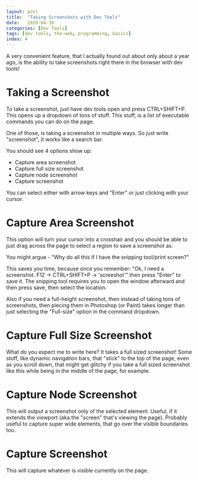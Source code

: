 ```yaml
---
layout: post
title:  "Taking Screenshots with Dev Tools"
date:   2020-04-30
categories: [Dev Tools]
tags: [dev tools, the-web, programming, basics]
index: 4
---
```


A very convenient feature, that I actually found out about only about a year ago, is the ability to take screenshots right there in the browser with dev tools!

# Taking a Screenshot

To take a screenshot, just have dev tools open and press CTRL+SHIFT+P. This opens up a dropdown of tons of stuff. This stuff, is a list of executable commands you can do on the page.

One of those, is taking a screenshot in multiple ways. So just write "screenshot", it works like a search bar.

You should see 4 options show up:

* Capture area screenshot
* Capture full size screenshot
* Capture node screenshot
* Capture screenshot

You can select either with arrow keys and "Enter" or just clicking with your cursor.

# Capture Area Screenshot

This option will turn your cursor into a crosshair and you should be able to just drag across the page to select a region to save a screenshot as.

You might argue - "Why do all this if I have the snipping tool/print screen?"

This saves you time, because once you remember: "Ok, I need a screenshot. F12 -> CTRL+SHIFT+P -> 'screeshot'" then press "Enter" to save it. The snipping tool requires you to open the window afterward and then press save, then select the location.

Also if you need a full-height screenshot, then instead of taking tons of screenshots, then piecing them in Photoshop (or Paint) takes longer than just selecting the "Full-size" option in the command dropdown.

# Capture Full Size Screenshot

What do you expect me to write here? It takes a full sized screenshot! Some stuff, like dynamic navigation bars, that "stick" to the top of the page, even as you scroll down, that might get glitchy if you take a full sized screenshot like this while being in the middle of the page, for example.

# Capture Node Screenshot

This will output a screenshot only of the selected element. Useful, if it extends the viewport (aka the "screen" that's viewing the page). Probably useful to capture super wide elements, that go over the visible boundaries too.

# Capture Screenshot

This will capture whatever is visible currently on the page.
